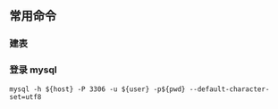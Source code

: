 ## 常用命令
### 建表
### 登录 mysql
    mysql -h ${host} -P 3306 -u ${user} -p${pwd} --default-character-set=utf8